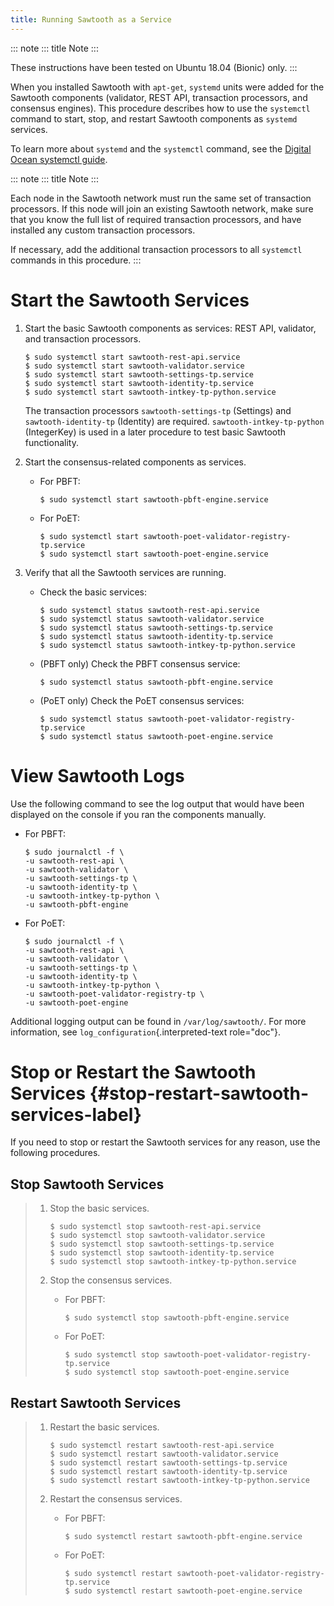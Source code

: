 ```yaml
---
title: Running Sawtooth as a Service
---
```


::: note
::: title
Note
:::

These instructions have been tested on Ubuntu 18.04 (Bionic) only.
:::

When you installed Sawtooth with `apt-get`, `systemd` units were added
for the Sawtooth components (validator, REST API, transaction
processors, and consensus engines). This procedure describes how to use
the `systemctl` command to start, stop, and restart Sawtooth components
as `systemd` services.

To learn more about `systemd` and the `systemctl` command, see the
[Digital Ocean systemctl
guide](https://www.digitalocean.com/community/tutorials/how-to-use-systemctl-to-manage-systemd-services-and-units).

::: note
::: title
Note
:::

Each node in the Sawtooth network must run the same set of transaction
processors. If this node will join an existing Sawtooth network, make
sure that you know the full list of required transaction processors, and
have installed any custom transaction processors.

If necessary, add the additional transaction processors to all
`systemctl` commands in this procedure.
:::

# Start the Sawtooth Services

<!--
  Licensed under Creative Commons Attribution 4.0 International License
  https://creativecommons.org/licenses/by/4.0/
-->

1.  Start the basic Sawtooth components as services: REST API,
    validator, and transaction processors.

    ``` console
    $ sudo systemctl start sawtooth-rest-api.service
    $ sudo systemctl start sawtooth-validator.service
    $ sudo systemctl start sawtooth-settings-tp.service
    $ sudo systemctl start sawtooth-identity-tp.service
    $ sudo systemctl start sawtooth-intkey-tp-python.service
    ```

    The transaction processors `sawtooth-settings-tp` (Settings) and
    `sawtooth-identity-tp` (Identity) are required.
    `sawtooth-intkey-tp-python` (IntegerKey) is used in a later
    procedure to test basic Sawtooth functionality.

2.  Start the consensus-related components as services.

    -   For PBFT:

        ``` console
        $ sudo systemctl start sawtooth-pbft-engine.service
        ```

    -   For PoET:

        ``` console
        $ sudo systemctl start sawtooth-poet-validator-registry-tp.service
        $ sudo systemctl start sawtooth-poet-engine.service
        ```

3.  Verify that all the Sawtooth services are running.

    -   Check the basic services:

        ``` console
        $ sudo systemctl status sawtooth-rest-api.service
        $ sudo systemctl status sawtooth-validator.service
        $ sudo systemctl status sawtooth-settings-tp.service
        $ sudo systemctl status sawtooth-identity-tp.service
        $ sudo systemctl status sawtooth-intkey-tp-python.service
        ```

    -   (PBFT only) Check the PBFT consensus service:

        ``` console
        $ sudo systemctl status sawtooth-pbft-engine.service
        ```

    -   (PoET only) Check the PoET consensus services:

        ``` console
        $ sudo systemctl status sawtooth-poet-validator-registry-tp.service
        $ sudo systemctl status sawtooth-poet-engine.service
        ```

# View Sawtooth Logs

Use the following command to see the log output that would have been
displayed on the console if you ran the components manually.

-   For PBFT:

    ``` console
    $ sudo journalctl -f \
    -u sawtooth-rest-api \
    -u sawtooth-validator \
    -u sawtooth-settings-tp \
    -u sawtooth-identity-tp \
    -u sawtooth-intkey-tp-python \
    -u sawtooth-pbft-engine
    ```

-   For PoET:

    ``` console
    $ sudo journalctl -f \
    -u sawtooth-rest-api \
    -u sawtooth-validator \
    -u sawtooth-settings-tp \
    -u sawtooth-identity-tp \
    -u sawtooth-intkey-tp-python \
    -u sawtooth-poet-validator-registry-tp \
    -u sawtooth-poet-engine
    ```

Additional logging output can be found in `/var/log/sawtooth/`. For more
information, see `log_configuration`{.interpreted-text role="doc"}.

# Stop or Restart the Sawtooth Services {#stop-restart-sawtooth-services-label}

If you need to stop or restart the Sawtooth services for any reason, use
the following procedures.

## Stop Sawtooth Services

> 1.  Stop the basic services.
>
>     ``` console
>     $ sudo systemctl stop sawtooth-rest-api.service
>     $ sudo systemctl stop sawtooth-validator.service
>     $ sudo systemctl stop sawtooth-settings-tp.service
>     $ sudo systemctl stop sawtooth-identity-tp.service
>     $ sudo systemctl stop sawtooth-intkey-tp-python.service
>     ```
>
> 2.  Stop the consensus services.
>
>     -   For PBFT:
>
>         ``` console
>         $ sudo systemctl stop sawtooth-pbft-engine.service
>         ```
>
>     -   For PoET:
>
>         ``` console
>         $ sudo systemctl stop sawtooth-poet-validator-registry-tp.service
>         $ sudo systemctl stop sawtooth-poet-engine.service
>         ```

## Restart Sawtooth Services

> 1.  Restart the basic services.
>
>     ``` console
>     $ sudo systemctl restart sawtooth-rest-api.service
>     $ sudo systemctl restart sawtooth-validator.service
>     $ sudo systemctl restart sawtooth-settings-tp.service
>     $ sudo systemctl restart sawtooth-identity-tp.service
>     $ sudo systemctl restart sawtooth-intkey-tp-python.service
>     ```
>
> 2.  Restart the consensus services.
>
>     -   For PBFT:
>
>         ``` console
>         $ sudo systemctl restart sawtooth-pbft-engine.service
>         ```
>
>     -   For PoET:
>
>         ``` console
>         $ sudo systemctl restart sawtooth-poet-validator-registry-tp.service
>         $ sudo systemctl restart sawtooth-poet-engine.service
>         ```
